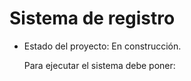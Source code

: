 <h1> Sistema de registro</h1>

- Estado del proyecto: En construcción.

  Para ejecutar el sistema debe poner:
  
